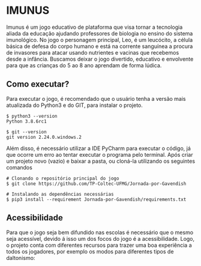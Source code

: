 # IMUNUS
Imunus é um jogo educativo de plataforma que visa tornar a tecnologia aliada da educação ajudando professores de biologia no ensino do sistema imunológico. No jogo o personagem principal, Leo, é um leucócito, a célula básica de defesa do corpo humano e está na corrente sanguínea a procura de invasores para atacar usando nutrientes e vacinas que recebemos desde a infância. Buscamos deixar o jogo divertido, educativo e envolvente para que as crianças do 5 ao 8 ano aprendam de forma lúdica. 

## Como executar?
Para executar o jogo, é recomendado que o usuário tenha a versão mais atualizada do Python3 e do GIT, para instalar o projeto. 
```
$ python3 --version
Python 3.8.6rc1

$ git --version
git version 2.24.0.windows.2
``` 
Além disso, é necessário utilizar a IDE PyCharm para executar o código, já que ocorre um erro ao tentar executar o programa pelo terminal. Após criar um projeto novo (vazio) e baixar a pasta, ou cloná-la utilizando os seguintes comandos
```
# Clonando o repositório principal do jogo
$ git clone https://github.com/TP-Coltec-UFMG/Jornada-por-Gavendish

# Instalando as dependências necessárias
$ pip3 install --requirement Jornada-por-Gavendish/requirements.txt
```

## Acessibilidade 
Para que o jogo seja bem difundido nas escolas é necessário que o mesmo seja acessível, devido á isso um dos focos do jogo é a acessibilidade. Logo, o projeto conta com diferentes recursos para trazer uma boa experiência a todos os jogadores, por exemplo os modos para diferentes tipos de daltonismo:
